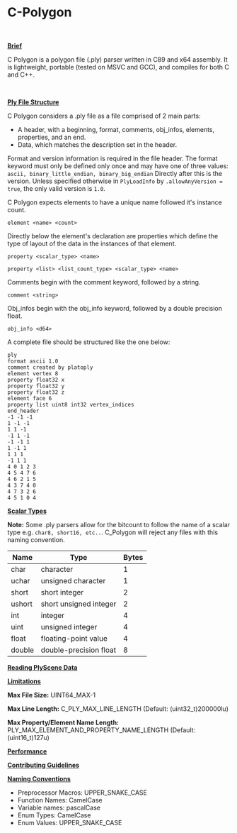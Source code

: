 # C-Polygon
<BR>

 <ins> **Brief**  </ins>

C Polygon is a polygon file (.ply) parser written in C89 and x64 assembly. It is lightweight, portable (tested on MSVC and GCC), and compiles for both C and C++.

<BR>

 <ins> **Ply File Structure**  </ins>

C Polygon considers a .ply file as a file comprised of 2 main parts:

- A header, with a beginning, format, comments, obj_infos, elements, properties, and an end.
- Data, which matches the description set in the header.

Format and version information is required in the file header. The format keyword must only be defined only once and may have one of three values:
```ascii, binary_little_endian, binary_big_endian```
Directly after this is the version. Unless specified otherwise in ```PlyLoadInfo``` by ```.allowAnyVersion = true```, the only valid version is ```1.0```.

C Polygon expects elements to have a unique name followed it's instance count.

```element <name> <count>``` 

Directly below the element's declaration are properties which define the type of layout of the data in the instances of that element.

```property <scalar_type> <name>```

```property <list> <list_count_type> <scalar_type> <name>```

Comments begin with the comment keyword, followed by a string.

```comment <string>``` 

Obj_infos begin with the obj_info keyword, followed by a double precision float.

```obj_info <d64>```

A complete file should be structured like the one below:
```
ply
format ascii 1.0
comment created by platoply
element vertex 8
property float32 x
property float32 y
property float32 z
element face 6
property list uint8 int32 vertex_indices
end_header
-1 -1 -1 
1 -1 -1 
1 1 -1 
-1 1 -1 
-1 -1 1 
1 -1 1 
1 1 1 
-1 1 1 
4 0 1 2 3 
4 5 4 7 6 
4 6 2 1 5 
4 3 7 4 0 
4 7 3 2 6 
4 5 1 0 4 
```

<ins> **Scalar Types** </ins>

**Note:** Some .ply parsers allow for the bitcount to follow the name of a scalar type e.g. `char8, short16, etc..`. C_Polygon will reject any files with this naming convention.

|         Name  |          Type              |         Bytes |
| ------------- | -------------------------- | ------------- |
| char          | character                  | 1
| uchar         | unsigned character         | 1
| short         | short integer              | 2
| ushort        | short unsigned integer     | 2
| int           | integer                    | 4
| uint          | unsigned integer           | 4
| float         | floating-point value       | 4
| double        | double-precision float     | 8


<ins> **Reading PlyScene Data** </ins>



<ins> **Limitations** </ins>

**Max File Size:** UINT64_MAX-1

**Max Line Length:** C_PLY_MAX_LINE_LENGTH (Default: (uint32_t)200000lu)

**Max Property/Element Name Length:** PLY_MAX_ELEMENT_AND_PROPERTY_NAME_LENGTH (Default: (uint16_t)127u)



<ins> **Performance** </ins>

<ins> **Contributing Guidelines** </ins>

<ins> **Naming Conventions** </ins>
- Preprocessor Macros: UPPER_SNAKE_CASE
- Function Names: CamelCase
- Variable names: pascalCase
- Enum Types: CamelCase
- Enum Values: UPPER_SNAKE_CASE
